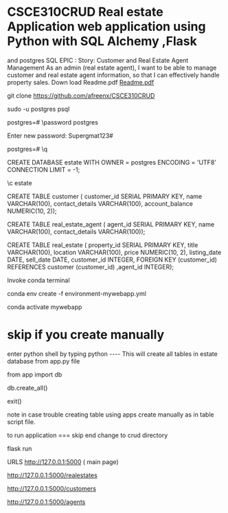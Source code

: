 


# CSCE310CRUD Real estate Application web application using Python with SQL Alchemy ,Flask 
and postgres SQL 
EPIC : Story: Customer and Real Estate Agent Management
As an admin (real estate agent), I want to be able to manage customer and real estate agent 
information, so that I can effectively handle property sales.
Down load Readme.pdf
[Readme.pdf](https://github.com/afreenx/CSCE310CRUD/files/12022334/Readme.pdf)


git clone https://github.com/afreenx/CSCE310CRUD

sudo -u postgres psql

postgres=# \password postgres

Enter new password: Supergmat123#

postgres=# \q


CREATE DATABASE estate WITH OWNER = postgres ENCODING = 'UTF8' CONNECTION LIMIT = -1;

\c estate

CREATE TABLE customer (
    customer_id SERIAL PRIMARY KEY,
    name VARCHAR(100),
    contact_details VARCHAR(100),
    account_balance NUMERIC(10, 2));

CREATE TABLE real_estate_agent (
    agent_id SERIAL PRIMARY KEY,
    name VARCHAR(100),
    contact_details VARCHAR(100));
    
CREATE TABLE real_estate (
    property_id SERIAL PRIMARY KEY,
    title VARCHAR(100),
    location VARCHAR(100),
    price NUMERIC(10, 2),
    listing_date DATE,
    sell_date DATE,
    customer_id INTEGER,
    FOREIGN KEY (customer_id) REFERENCES customer (customer_id) ,agent_id INTEGER);




Invoke conda terminal

conda env create -f environment-mywebapp.yml

conda activate mywebapp

# skip if you create manually
enter python shell by typing python  ---- This will create all tables in estate database from app.py file

from app import db

<hit enter>

db.create_all()

<hit enter>

  exit()

note in case trouble creating table using apps create manually as in table script file.

to run application
=== skip end
change to crud directory

flask run

URLS
http://127.0.0.1:5000 ( main page)

http://127.0.0.1:5000/realestates

http://127.0.0.1:5000/customers

http://127.0.0.1:5000/agents


